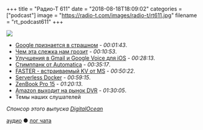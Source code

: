 +++
title = "Радио-Т 611"
date = "2018-08-18T18:09:02"
categories = ["podcast"]
image = "https://radio-t.com/images/radio-t/rt611.jpg"
filename = "rt_podcast611"
+++

![](https://radio-t.com/images/radio-t/rt611.jpg)

- [Google признается в страшном](https://www.theverge.com/2018/8/17/17715166/google-location-tracking-history-weather-maps) - *00:01:43*.
- [Чем эта слежка нам грозит](https://www.engadget.com/2018/08/17/how-google-location-tracking-issue-affects-you/) - *00:10:53*.
- [Улучшения в Gmail и Google Voice для iOS](https://www.cultofmac.com/570095/google-makes-big-improvements-to-gmail-google-voice-on-ios/) - *00:28:13*.
- [Стимппанк от Automatica](https://techcrunch.com/2018/08/17/the-automatica-automates-pour-over-coffee-in-a-charming-and-totally-unnecessary-way/) - *00:35:17*.
- [FASTER - встраиваемый KV от MS](https://github.com/Microsoft/FASTER) - *00:50:22*.
- [Serverless Docker](https://zeit.co/blog/serverless-docker) - *00:59:15*.
- [ZenBook Pro 15](https://www.engadget.com/2018/08/16/asus-zenbook-pro-15-review/) - *01:20:13*.
- [Amazon выходит на рынок DVR](https://www.theverge.com/circuitbreaker/2018/8/17/17723464/amazon-live-tv-recording-fire-tv-device) - *01:30:05*.
- Темы наших слушателей

*Спонсор этого выпуска [DigitalOcean](https://www.digitalocean.com)*


[аудио](http://cdn.radio-t.com/rt_podcast611.mp3) ● [лог чата](http://chat.radio-t.com/logs/radio-t-611.html)
<audio src="http://cdn.radio-t.com/rt_podcast611.mp3" preload="none"></audio>
